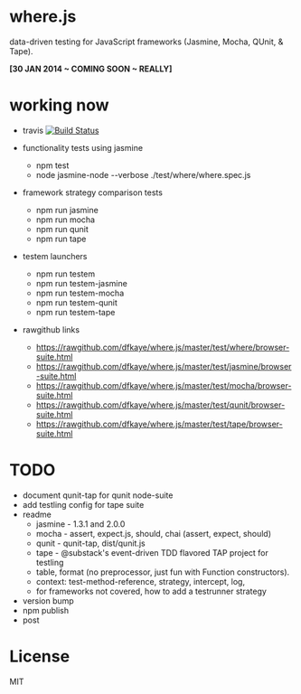 where.js
========

data-driven testing for JavaScript frameworks (Jasmine, Mocha, QUnit, & Tape).

__[30 JAN 2014 ~ COMING SOON ~ REALLY]__

# working now

+ travis [![Build Status](https://travis-ci.org/dfkaye/where.js.png?branch=master)](https://travis-ci.org/dfkaye/where.js)
+ functionality tests using jasmine
  - npm test
  - node jasmine-node --verbose ./test/where/where.spec.js

+ framework strategy comparison tests
  - npm run jasmine
  - npm run mocha
  - npm run qunit
  - npm run tape

+ testem launchers
  - npm run testem
  - npm run testem-jasmine
  - npm run testem-mocha
  - npm run testem-qunit
  - npm run testem-tape

+ rawgithub links
  - https://rawgithub.com/dfkaye/where.js/master/test/where/browser-suite.html
  - https://rawgithub.com/dfkaye/where.js/master/test/jasmine/browser-suite.html
  - https://rawgithub.com/dfkaye/where.js/master/test/mocha/browser-suite.html
  - https://rawgithub.com/dfkaye/where.js/master/test/qunit/browser-suite.html
  - https://rawgithub.com/dfkaye/where.js/master/test/tape/browser-suite.html

# TODO
+ document qunit-tap for qunit node-suite
+ add testling config for tape suite
+ readme
  - jasmine - 1.3.1 and 2.0.0
  - mocha - assert, expect.js, should, chai (assert, expect, should)
  - qunit - qunit-tap, dist/qunit.js
  - tape - @substack's event-driven TDD flavored TAP project for testling
  - table, format (no preprocessor, just fun with Function constructors).
  - context: test-method-reference, strategy, intercept, log, 
  - for frameworks not covered, how to add a testrunner strategy
+ version bump
+ npm publish
+ post

# License

MIT